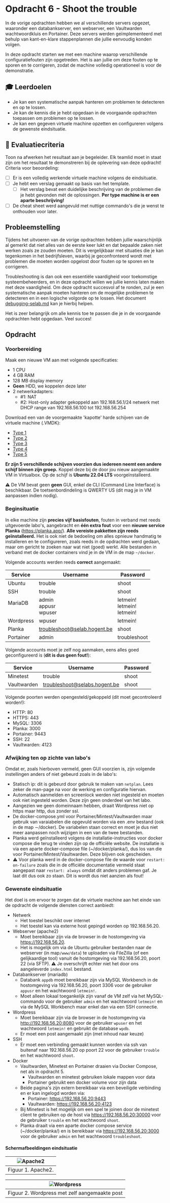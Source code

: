 # Opdracht 6 - Shoot the trouble

In de vorige opdrachten hebben we al verschillende servers opgezet, waaronder een databankserver, een webserver, een Vaultwarden wachtwoordkluis en Portainer. Deze servers werden geïmplementeerd met behulp van kant-en-klare stappenplannen die jullie eenvoudig konden volgen.

In deze opdracht starten we met een machine waarop verschillende configuratiefouten zijn opgetreden. Het is aan jullie om deze fouten op te sporen en te corrigeren, zodat de machine volledig operationeel is voor de demonstratie.

## :mortar_board: Leerdoelen

- Je kan een systematische aanpak hanteren om problemen te detecteren en op te lossen.
- Je kan de kennis die je hebt opgedaan in de voorgaande opdrachten toepassen om problemen op te lossen.
- Je kan een gegeven virtuele machine opzetten en configureren volgens de gewenste eindsituatie.

## :memo: Evaluatiecriteria

Toon na afwerken het resultaat aan je begeleider. Elk teamlid moet in staat zijn om het resultaat te demonstreren bij de oplevering van deze opdracht! Criteria voor beoordeling:

- [ ] Er is een volledig werkende virtuele machine volgens de eindsituatie.
- [ ] Je hebt een verslag gemaakt op basis van het template.
  - [ ] Het verslag bevat een duidelijke beschrijving van de problemen die je hebt gevonden mét de oplossingen. **Per type machine is er een aparte beschrijving!**
- [ ] De cheat sheet werd aangevuld met nuttige commando's die je wenst te onthouden voor later.

## Probleemstelling

Tijdens het uitvoeren van de vorige opdrachten hebben jullie waarschijnlijk al gemerkt dat niet alles van de eerste keer lukt en dat bepaalde zaken niet werken zoals ze zouden moeten. Dit is vergelijkbaar met situaties die je kan tegenkomen in het bedrijfsleven, waarbij je geconfronteerd wordt met problemen die moeten worden opgelost door fouten op te sporen en te corrigeren.

Troubleshooting is dan ook een essentiële vaardigheid voor toekomstige systeembeheerders, en in deze opdracht willen we jullie kennis laten maken met deze vaardigheid. Om deze opdracht succesvol af te ronden, zul je een systematische aanpak moeten hanteren om de mogelijke problemen te detecteren en in een logische volgorde op te lossen. Het document [debugging-selab.md](../cheat-sheets/debugging-selab.md) kan je hierbij helpen.

Het is zeer belangrijk om alle kennis toe te passen die je in de voorgaande opdrachten hebt opgedaan. Veel succes!

## Opdracht

### Voorbereiding

Maak een nieuwe VM aan met volgende specificaties:

- 1 CPU
- 4 GB RAM
- 128 MB display memory
- **Geen** HDD, we koppelen deze later
- 2 netwerkadapters:
  - #1: NAT
  - #2: Host-only adapter gekoppeld aan 192.168.56.1/24 netwerk met DHCP range van 192.168.56.100 tot 192.168.56.254

Download een van de voorgemaakte 'kapotte' harde schijven van de virtuele machine (.VMDK):

- [Type 1](https://hogent.sharepoint.com/:u:/s/DepartementDIT/EeslQCjABdBKv-0KrRomttgBjxf_lbu-af4xP0S7T9qZ8Q?e=MPaeJe)
- [Type 2](https://hogent.sharepoint.com/:u:/s/DepartementDIT/ETwntn_Fy9pHuv3FXeClDroBxBxB0YOw6xTdZWkAF7fHeQ?e=tgfFbC)
- [Type 3](https://hogent.sharepoint.com/:u:/s/DepartementDIT/EY9R23iC00JHpUrEGz4gV2kBETdGdvYioF5pLQ8dYaM_5w?e=I6wlRS)
- [Type 4](https://hogent.sharepoint.com/:u:/s/DepartementDIT/EbY51tu1QOhDnh_AnU4TIGEBBlOiOTXMrwgXTtSq0ln5jw?e=ABAFYM) 
- [Type 5](https://hogent.sharepoint.com/:u:/s/DepartementDIT/EY2MJ4hQbBdGvFWZ4izc3DMBitMzSNGX7by1sfv14Yo0hQ?e=wrlYVf) 

**Er zijn 5 verschillende schijven voorzien dus iedereen neemt een andere schijf
binnen zijn groep.** Koppel deze bij de door jou nieuw aangemaakte VM in Virtualbox. Op de schijf is **Ubuntu 22.04 LTS** voorgeïnstalleerd.

:warning: De VM bevat geen **geen** GUI, enkel de CLI (Command Line Interface) is beschikbaar. De toetsenbordindeling is QWERTY US (dit mag je in VM aanpassen indien nodig).

### Beginsituatie

In elke machine zijn **precies vijf basisfouten**, fouten in verband met reeds uitgevoerde labo's, aangebracht en **één extra fout** voor een **nieuwe service Planka** (<https://planka.app/>). **Alle vereiste pakketten zijn reeds geïnstalleerd.** Het is ook niet de bedoeling om alles opnieuw handmatig te installeren en te configureren, zoals reeds in de opdrachten werd gedaan, maar om gericht te zoeken naar wat niet (goed) werkt. Alle bestanden in verband met de docker containers vind je in de VM in de map `~/docker`.

Volgende accounts werden reeds **correct** aangemaakt:

| Service             | Username                       | Password                             |
| ------------------- | ------------------------------ | ------------------------------------ |
| Ubuntu              | trouble                        | shoot                                |
| SSH                 | trouble                        | shoot                                |
| MariaDB<br /><br /> | admin<br />appusr<br />wpuser  | letmein!<br />letmein!<br />letmein! |
| Wordpress           | wpuser                         | letmein!                             |
| Planka              | <troubleshoot@selab.hogent.be> | shoot                                |
| Portainer           | admin                          | troubleshoot                         |

Volgende accounts moet je zelf nog aanmaken, eens alles goed geconfigureerd is (**dit is dus geen fout!**):

| Service     | Username                        | Password |
| ----------- | ------------------------------- | -------- |
| Minetest    | trouble                         | shoot    |
| Vaultwarden | <troubleshoot@selabs.hogent.be> | shoot    |

Volgende poorten werden opengesteld/gekoppeld (dit moet gecontroleerd worden!):

- HTTP: 80
- HTTPS: 443
- MySQL: 3306
- Planka: 3000
- Portainer: 9443
- SSH: 22
- Vaultwarden: 4123

### Afwijking ten op zichte van labo's

Omdat er, zoals hierboven vermeld, geen GUI voorzien is, zijn volgende instellingen anders of niet gebeurd zoals in de labo's:

- Statisch ip: dit is gebeurd door gebruik te maken van `netplan`. Lees zeker de man-page na voor de werking en configuratie hiervan.
- Automatisch aanmelden en screenlock werden niet ingesteld en moeten ook niet ingesteld worden. Deze zijn geen onderdeel van het labo.
- Aangezien we geen domeinnaam hebben, draait Wordpress niet op https maar http, dus zonder ssl.
- De docker-compose.yml voor Portainer/Mintest/Vaultwarden maar gebruik van varaiabelen die opgevuld worden via een .env bestand (ook in de map ∼/docker). De variabelen staan correct en moet je dus niet meer aanpassen noch wijzigen in een van de twee bestanden.
- Planka werd geïnstalleerd volgens de installatie-instructies voor docker compose die terug te vinden zijn op de officiële website. De installatie is via een aparte docker-compose file (~/docker/planka/), dus los van die voor Portainer/Mintest/Vaultwarden. Deze blijven ook gescheiden.
- :warning: Voor planka werd in de docker-compose file de waarde voor `restart: on-failure` zoals die in de officiële documentatie vermeld staat aangepast naar `restart: always` omdat dit anders problemen gaf. Je laat dit dus ook zo staan. Dit is wordt dus niet aanzien als fout!

### Gewenste eindsituatie

Het doel is om ervoor te zorgen dat de virtuele machine aan het einde van de opdracht de volgende diensten correct aanbiedt:

- Netwerk
  - Het toestel beschikt over internet
  - Het toestel kan via externe host gepingd worden op 192.168.56.20.
- Webserver (apache2)
  - Moet bereikbaar zijn via de browser in de hostomgeving via <https://192.168.56.20>.
  - Het is mogelijk om via de Ubuntu gebruiker bestanden naar de webserver (in map`/www/data`) te uploaden via FileZilla (of een gelijkaardige tool) vanuit de hostomgeving via 192.168.56.20, poort 22 (via SFTP). ⚠️ Je overschrijft echter niet het door ons aangeleverde `index.html` bestand.
- Databankserver (mariadb)
  - Databank `appdb` moet bereikbaar zijn via MySQL Workbench in de hostomgeving via 192.168.56.20, poort 3306 voor de gebruiker `appusr` en het wachtwoord `letmein!`.
  - Moet alleen lokaal toegankelijk zijn vanaf de VM zelf via het MySQL-commando voor de gebruiker `admin` en het wachtwoord `letmein!` en via de MySQL Workbench maar enkel dan via een SSH connectie.
- Wordpress
  - Moet bereikbaar zijn via de browser in de hostomgeving via <http://192.168.56.20:8080> voor de gebruiker `wpuser` en het wachtwoord `letmein!` en gebruikt de database `wpdb`.
  - Er moet een post aangemaakt zijn (met inhoud naar keuze)
- SSH
  - Er moet een verbinding gemaakt kunnen worden via ssh van buitenaf naar 192.168.56.20 op poort 22 voor de gebruiker `trouble` en het wachtwoord `shoot`.
- Docker
  - Vaultwarden, Minetest en Portainer draaien via Docker Compose, net als in opdracht 5.
    - Vaultwarden en minetest gebruiken lokale mappen voor data
    - Portainer gebruikt een docker volume voor zijn data
  - Beide pagina's zijn extern bereikbaar via een beveiligde verbinding en er kan ingelogd worden via:
    - Portainer: <https://192.168.56.20:9443>
    - Vaultwarden: <https://192.168.56.20:4123>
  - Bij Minetest is het mogelijk om een spel te joinen door de minetest client te gebruiken op de host via <https://192.168.56.20:30000> voor de gebruiker `trouble` en het wachtwoord `shoot`.
  - Planka draait via een aparte docker compose service (~/docker/planka/) en is bereikbaar via <https://192.168.56.20:3000> voor de gebruiker `admin` en het wachtwoord `troubleshoot`.

#### Schermafbeeldingen eindsituatie

| ![Apache2](./img/troubleshoot/troubleshoot_apache.png) |
| :----------------------------------------------------: |
|                   Figuur 1. Apache2.                   |

| ![Wordpress](./img/troubleshoot/troubleshoot_wordpress.png) |
| :---------------------------------------------------------: |
|        Figuur 2. Wordpress met zelf aangemaakte post        |
